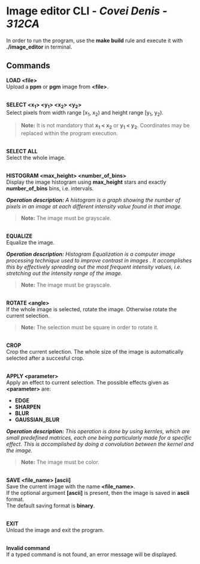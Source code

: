 # Image editor CLI - *Covei Denis - 312CA*

In order to run the program, use the **make build** rule and execute it with
**./image_editor** in terminal.

## Commands

**LOAD \<file\>**\
Upload a **ppm** or **pgm** image from **\<file\>**.

\
**SELECT \<x<sub>1</sub>\> \<y<sub>1</sub>\> \<x<sub>2</sub>\> 
\<y<sub>2</sub>\>**\
Select pixels from width range [x<sub>1</sub>,
x<sub>2</sub>) and  height range [y<sub>1</sub>, y<sub>2</sub>).
> **Note:** It is not mandatory that **x<sub>1</sub> < x<sub>2</sub>**
or **y<sub>1</sub> < y<sub>2</sub>**. Coordinates may be
replaced within the program execution.

\
**SELECT ALL**\
Select the whole image.

\
**HISTOGRAM \<max_height\> \<number_of_bins\>**\
Display the image histogram using **max_height** stars and exactly
**number_of_bins** bins, i.e. intervals.

***Operation description:** A histogram is a graph showing the number of pixels in
an image at each different intensity value found in that image.*

> **Note:** The image must be grayscale.

\
**EQUALIZE**\
Equalize the image.

***Operation description:** Histogram Equalization is a computer image processing
technique used to improve contrast in images . It accomplishes this by effectively
spreading out the most frequent intensity values, i.e. stretching out the intensity
range of the image.*

> **Note:** The image must be grayscale.

\
**ROTATE \<angle\>**\
If the whole image is selected, rotate the image. Otherwise rotate the
current selection.
> **Note:** The selection must be square in order to rotate it.

\
**CROP**\
Crop the current selection.
The whole size of the image is automatically selected after a succesful crop.

\
**APPLY \<parameter\>**\
Apply an effect to current selection.
The possible effects given as **\<parameter\>** are:
* **EDGE**
* **SHARPEN**
* **BLUR**
* **GAUSSIAN_BLUR**

***Operation description:** This operation is done by using kernles, which are
small predefined matrices, each one being particularly made for a specific effect.
This is accomplished by doing a convolution between the kernel and the image.*

> **Note:** The image must be color.

\
**SAVE \<file_name\> [ascii]**\
Save the current image with the name **\<file_name\>**.\
If the optional argument **[ascii]** is present, then the image is saved in
**ascii** format.\
The default saving format is **binary**.

\
**EXIT**\
Unload the image and exit the program.

\
**Invalid command**\
If a typed command is not found, an error message will be displayed.

